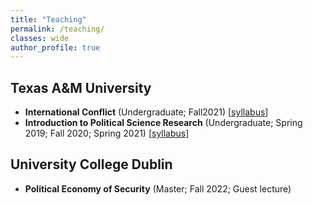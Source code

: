 ```yaml
---
title: "Teaching"
permalink: /teaching/
classes: wide
author_profile: true
---
```


## Texas A&M University
- **International Conflict** (Undergraduate; Fall2021) [[syllabus](/files/syl/syllabus_335_Park.pdf)]
- **Introduction to Political Science Research** (Undergraduate; Spring 2019; Fall 2020; Spring 2021) [[syllabus](/files/syl/syllabus_209_Park_v2.pdf)]

## University College Dublin
- **Political Economy of Security** (Master; Fall 2022; Guest lecture)
	
